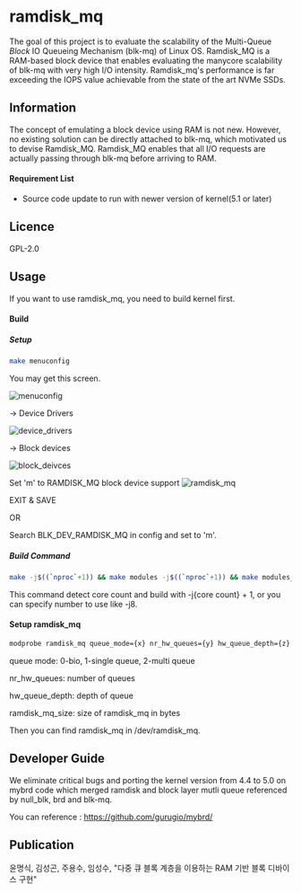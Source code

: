 # ramdisk_mq

The goal of this project is to evaluate the scalability of the Multi-Queue *Block* IO Queueing Mechanism (blk-mq) of Linux OS. Ramdisk_MQ is a RAM-based block device that enables evaluating the manycore scalability of blk-mq with very high I/O intensity. Ramdisk_mq's performance is far exceeding the IOPS value achievable from the state of the art NVMe SSDs. 

## Information

The concept of emulating a block device using RAM is not new. However, no existing solution can be directly attached to blk-mq, which motivated us to devise Ramdisk_MQ. Ramdisk_MQ enables that all I/O requests are actually passing through blk-mq before arriving to RAM.

#### Requirement List

- Source code update to run with newer version of kernel(5.1 or later)


## Licence

GPL-2.0


## Usage

If you want to use ramdisk_mq, you need to build kernel first.

#### Build
##### Setup

```bash
make menuconfig
```
You may get this screen.

![menuconfig](https://user-images.githubusercontent.com/13490996/139576611-f2c33681-f71d-4822-a3f7-284d950d41c9.png)

-> Device Drivers

![device_drivers](https://user-images.githubusercontent.com/13490996/139576615-f74e5755-358f-461c-80b5-a6f405a410d4.png)

-> Block devices

![block_deivces](https://user-images.githubusercontent.com/13490996/139576625-5c1c4a21-5e85-421a-85cd-bf200f8ef376.png)

Set 'm' to RAMDISK_MQ block device support
![ramdisk_mq](https://user-images.githubusercontent.com/13490996/139576646-7dd3d433-6bb1-487f-b025-2e05ec7e0876.png)

EXIT & SAVE

OR

Search BLK_DEV_RAMDISK_MQ in config and set to 'm'.

##### Build Command

```bash
make -j$((`nproc`+1)) && make modules -j$((`nproc`+1)) && make modules_install -j$((`nproc`+1)) INSTALL_MOD_STRIP=1 && make install -j$((`nproc`+1))
```

This command detect core count and build with -j{core count} + 1, or you can specify number to use like -j8.

#### Setup ramdisk_mq

```bash
modprobe ramdisk_mq queue_mode={x} nr_hw_queues={y} hw_queue_depth={z} ramdisk_mq_size={w}
```

queue mode: 0-bio, 1-single queue, 2-multi queue

nr_hw_queues: number of queues

hw_queue_depth: depth of queue

ramdisk_mq_size: size of ramdisk_mq in bytes


Then you can find ramdisk_mq in /dev/ramdisk_mq.


## Developer Guide

We eliminate critical bugs and porting the kernel version from 4.4 to 5.0 on mybrd code which merged ramdisk and block layer mutli queue referenced by null_blk, brd and blk-mq.

You can reference : https://github.com/gurugio/mybrd/



## Publication

윤명식, 김성곤, 주용수, 임성수, "다중 큐 블록 계층을 이용하는 RAM 기반 블록 디바이스 구현"

